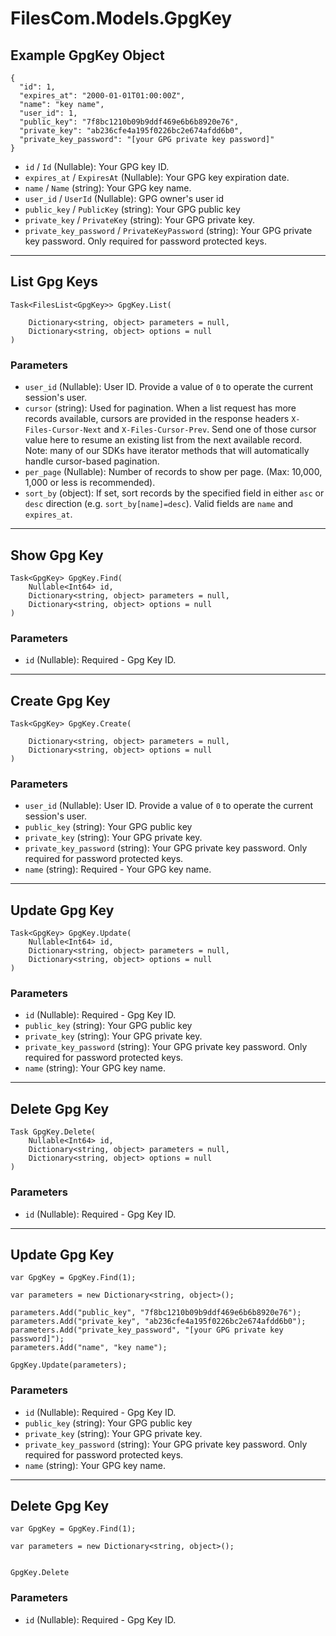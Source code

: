 # FilesCom.Models.GpgKey

## Example GpgKey Object

```
{
  "id": 1,
  "expires_at": "2000-01-01T01:00:00Z",
  "name": "key name",
  "user_id": 1,
  "public_key": "7f8bc1210b09b9ddf469e6b6b8920e76",
  "private_key": "ab236cfe4a195f0226bc2e674afdd6b0",
  "private_key_password": "[your GPG private key password]"
}
```

* `id` / `Id`  (Nullable<Int64>): Your GPG key ID.
* `expires_at` / `ExpiresAt`  (Nullable<DateTime>): Your GPG key expiration date.
* `name` / `Name`  (string): Your GPG key name.
* `user_id` / `UserId`  (Nullable<Int64>): GPG owner's user id
* `public_key` / `PublicKey`  (string): Your GPG public key
* `private_key` / `PrivateKey`  (string): Your GPG private key.
* `private_key_password` / `PrivateKeyPassword`  (string): Your GPG private key password. Only required for password protected keys.


---

## List Gpg Keys

```
Task<FilesList<GpgKey>> GpgKey.List(
    
    Dictionary<string, object> parameters = null,
    Dictionary<string, object> options = null
)
```

### Parameters

* `user_id` (Nullable<Int64>): User ID.  Provide a value of `0` to operate the current session's user.
* `cursor` (string): Used for pagination.  When a list request has more records available, cursors are provided in the response headers `X-Files-Cursor-Next` and `X-Files-Cursor-Prev`.  Send one of those cursor value here to resume an existing list from the next available record.  Note: many of our SDKs have iterator methods that will automatically handle cursor-based pagination.
* `per_page` (Nullable<Int64>): Number of records to show per page.  (Max: 10,000, 1,000 or less is recommended).
* `sort_by` (object): If set, sort records by the specified field in either `asc` or `desc` direction (e.g. `sort_by[name]=desc`). Valid fields are `name` and `expires_at`.


---

## Show Gpg Key

```
Task<GpgKey> GpgKey.Find(
    Nullable<Int64> id, 
    Dictionary<string, object> parameters = null,
    Dictionary<string, object> options = null
)
```

### Parameters

* `id` (Nullable<Int64>): Required - Gpg Key ID.


---

## Create Gpg Key

```
Task<GpgKey> GpgKey.Create(
    
    Dictionary<string, object> parameters = null,
    Dictionary<string, object> options = null
)
```

### Parameters

* `user_id` (Nullable<Int64>): User ID.  Provide a value of `0` to operate the current session's user.
* `public_key` (string): Your GPG public key
* `private_key` (string): Your GPG private key.
* `private_key_password` (string): Your GPG private key password. Only required for password protected keys.
* `name` (string): Required - Your GPG key name.


---

## Update Gpg Key

```
Task<GpgKey> GpgKey.Update(
    Nullable<Int64> id, 
    Dictionary<string, object> parameters = null,
    Dictionary<string, object> options = null
)
```

### Parameters

* `id` (Nullable<Int64>): Required - Gpg Key ID.
* `public_key` (string): Your GPG public key
* `private_key` (string): Your GPG private key.
* `private_key_password` (string): Your GPG private key password. Only required for password protected keys.
* `name` (string): Your GPG key name.


---

## Delete Gpg Key

```
Task GpgKey.Delete(
    Nullable<Int64> id, 
    Dictionary<string, object> parameters = null,
    Dictionary<string, object> options = null
)
```

### Parameters

* `id` (Nullable<Int64>): Required - Gpg Key ID.


---

## Update Gpg Key

```
var GpgKey = GpgKey.Find(1);

var parameters = new Dictionary<string, object>();

parameters.Add("public_key", "7f8bc1210b09b9ddf469e6b6b8920e76");
parameters.Add("private_key", "ab236cfe4a195f0226bc2e674afdd6b0");
parameters.Add("private_key_password", "[your GPG private key password]");
parameters.Add("name", "key name");

GpgKey.Update(parameters);
```

### Parameters

* `id` (Nullable<Int64>): Required - Gpg Key ID.
* `public_key` (string): Your GPG public key
* `private_key` (string): Your GPG private key.
* `private_key_password` (string): Your GPG private key password. Only required for password protected keys.
* `name` (string): Your GPG key name.


---

## Delete Gpg Key

```
var GpgKey = GpgKey.Find(1);

var parameters = new Dictionary<string, object>();


GpgKey.Delete
```

### Parameters

* `id` (Nullable<Int64>): Required - Gpg Key ID.
